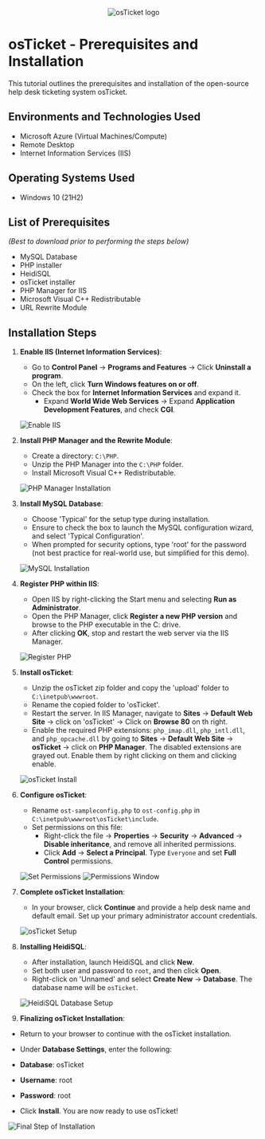 <p align="center">
    <img src="https://i.imgur.com/Clzj7Xs.png" alt="osTicket logo"/>
</p>

# osTicket - Prerequisites and Installation
This tutorial outlines the prerequisites and installation of the open-source help desk ticketing system osTicket.

## Environments and Technologies Used
- Microsoft Azure (Virtual Machines/Compute)
- Remote Desktop
- Internet Information Services (IIS)

## Operating Systems Used 
- Windows 10 (21H2)

## List of Prerequisites 
*(Best to download prior to performing the steps below)*
- MySQL Database
- PHP installer
- HeidiSQL
- osTicket installer
- PHP Manager for IIS
- Microsoft Visual C++ Redistributable
- URL Rewrite Module

## Installation Steps

1. **Enable IIS (Internet Information Services)**:
   - Go to **Control Panel** → **Programs and Features** → Click **Uninstall a program**.
   - On the left, click **Turn Windows features on or off**.
   - Check the box for **Internet Information Services** and expand it. 
     - Expand **World Wide Web Services** → Expand **Application Development Features**, and check **CGI**.
   
   ![Enable IIS](https://imgur.com/xJNztgn.png)

2. **Install PHP Manager and the Rewrite Module**:
   - Create a directory: `C:\PHP`.
   - Unzip the PHP Manager into the `C:\PHP` folder.
   - Install Microsoft Visual C++ Redistributable.
   
   ![PHP Manager Installation](https://imgur.com/gKtChVi.png)

3. **Install MySQL Database**:
   - Choose 'Typical' for the setup type during installation.
   - Ensure to check the box to launch the MySQL configuration wizard, and select 'Typical Configuration'.
   - When prompted for security options, type 'root' for the password (not best practice for real-world use, but simplified for this demo).
   
   ![MySQL Installation](https://imgur.com/yyhHq2h.png)

4. **Register PHP within IIS**:
   - Open IIS by right-clicking the Start menu and selecting **Run as Administrator**.
   - Open the PHP Manager, click **Register a new PHP version** and browse to the PHP executable in the C: drive.
   - After clicking **OK**, stop and restart the web server via the IIS Manager.

   ![Register PHP](https://imgur.com/skyrpuZ.png)

5. **Install osTicket**:
   - Unzip the osTicket zip folder and copy the 'upload' folder to `C:\inetpub\wwwroot`.
   - Rename the copied folder to 'osTicket'.
   - Restart the server. In IIS Manager, navigate to **Sites** → **Default Web Site** → click on 'osTicket' → Click on **Browse 80** on th right.
   - Enable the required PHP extensions: `php_imap.dll`, `php_intl.dll`, and `php_opcache.dll` by going to **Sites** → **Default Web Site** → **osTicket** → click on **PHP Manager**. The disabled extensions are grayed out. Enable them by right clicking on them and clicking enable.

   ![osTicket Install](https://imgur.com/QuQvAx0.png)

6. **Configure osTicket**:
   - Rename `ost-sampleconfig.php` to `ost-config.php` in `C:\inetpub\wwwroot\osTicket\include`.
   - Set permissions on this file:
     - Right-click the file → **Properties** → **Security** → **Advanced** → **Disable inheritance**, and remove all inherited permissions.
     - Click **Add** → **Select a Principal**. Type `Everyone` and set **Full Control** permissions.

   ![Set Permissions](https://imgur.com/hqDOf2w.png)
   ![Permissions Window](https://imgur.com/u2G4nbQ.png)

7. **Complete osTicket Installation**:
   - In your browser, click **Continue** and provide a help desk name and default email. Set up your primary administrator account credentials.

   ![osTicket Setup](https://imgur.com/xo5ksCT.png)

8. **Installing HeidiSQL**:
   - After installation, launch HeidiSQL and click **New**.
   - Set both user and password to `root`, and then click **Open**.
   - Right-click on 'Unnamed' and select **Create New** → **Database**. The database name will be `osTicket`.

   ![HeidiSQL Database Setup](https://imgur.com/xo5ksCT.png)

9. **Finalizing osTicket Installation**:
  - Return to your browser to continue with the osTicket installation.
  - Under **Database Settings**, enter the following:
  - **Database**: osTicket
  - **Username**: root
  - **Password**: root

- Click **Install**. You are now ready to use osTicket!

![Final Step of Installation](https://imgur.com/fdc6NGZ.png)
